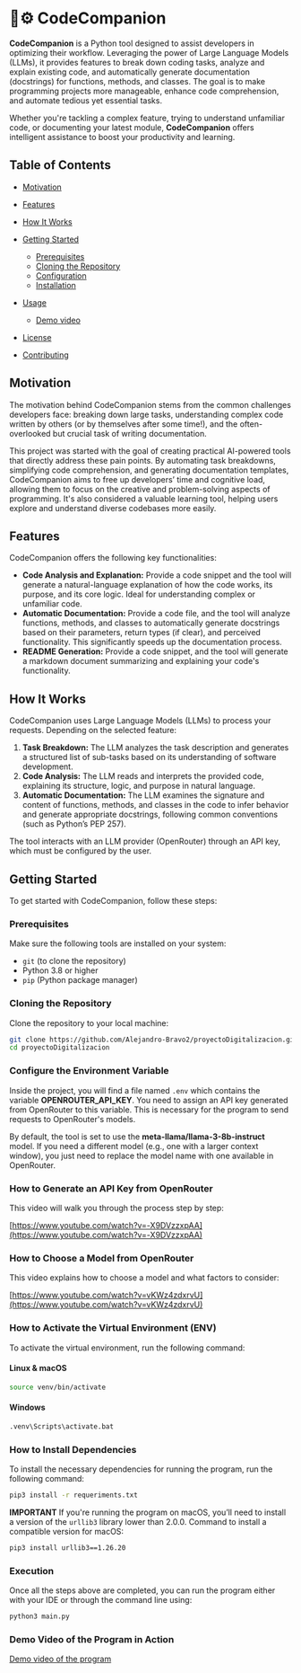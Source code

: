 # 🤖⚙️ CodeCompanion

**CodeCompanion** is a Python tool designed to assist developers in optimizing their workflow. Leveraging the power of Large Language Models (LLMs), it provides features to break down coding tasks, analyze and explain existing code, and automatically generate documentation (docstrings) for functions, methods, and classes. The goal is to make programming projects more manageable, enhance code comprehension, and automate tedious yet essential tasks.

Whether you're tackling a complex feature, trying to understand unfamiliar code, or documenting your latest module, **CodeCompanion** offers intelligent assistance to boost your productivity and learning.

## Table of Contents

* [Motivation](#motivation)
* [Features](#features)
* [How It Works](#how-it-works)
* [Getting Started](#getting-started)

  * [Prerequisites](#prerequisites)
  * [Cloning the Repository](#cloning-the-repository)
  * [Configuration](#Configure-the-Environment-Variable)
  * [Installation](#How-to-Install-Dependencies)
* [Usage](#Demo-Video-of-the-Program-in-Action)

  * [Demo video](#Demo-Video-of-the-Program-in-Action)
* [License](https://github.com/Alejandro-Bravo2/proyectoDigitalizacion/blob/main/LICENSE)
* [Contributing](https://github.com/Alejandro-Bravo2/proyectoDigitalizacion/blob/main/CONTRIBUTING.md)

## Motivation

The motivation behind CodeCompanion stems from the common challenges developers face: breaking down large tasks, understanding complex code written by others (or by themselves after some time!), and the often-overlooked but crucial task of writing documentation.

This project was started with the goal of creating practical AI-powered tools that directly address these pain points. By automating task breakdowns, simplifying code comprehension, and generating documentation templates, CodeCompanion aims to free up developers’ time and cognitive load, allowing them to focus on the creative and problem-solving aspects of programming. It's also considered a valuable learning tool, helping users explore and understand diverse codebases more easily.

## Features

CodeCompanion offers the following key functionalities:

* **Code Analysis and Explanation:** Provide a code snippet and the tool will generate a natural-language explanation of how the code works, its purpose, and its core logic. Ideal for understanding complex or unfamiliar code.
* **Automatic Documentation:** Provide a code file, and the tool will analyze functions, methods, and classes to automatically generate docstrings based on their parameters, return types (if clear), and perceived functionality. This significantly speeds up the documentation process.
* **README Generation:** Provide a code snippet, and the tool will generate a markdown document summarizing and explaining your code's functionality.

## How It Works

CodeCompanion uses Large Language Models (LLMs) to process your requests. Depending on the selected feature:

1. **Task Breakdown:** The LLM analyzes the task description and generates a structured list of sub-tasks based on its understanding of software development.
2. **Code Analysis:** The LLM reads and interprets the provided code, explaining its structure, logic, and purpose in natural language.
3. **Automatic Documentation:** The LLM examines the signature and content of functions, methods, and classes in the code to infer behavior and generate appropriate docstrings, following common conventions (such as Python’s PEP 257).

The tool interacts with an LLM provider (OpenRouter) through an API key, which must be configured by the user.

## Getting Started

To get started with CodeCompanion, follow these steps:

### Prerequisites

Make sure the following tools are installed on your system:

* `git` (to clone the repository)
* Python 3.8 or higher
* `pip` (Python package manager)

### Cloning the Repository

Clone the repository to your local machine:

```bash
git clone https://github.com/Alejandro-Bravo2/proyectoDigitalizacion.git
cd proyectoDigitalizacion
```

### Configure the Environment Variable

Inside the project, you will find a file named `.env` which contains the variable **OPENROUTER\_API\_KEY**. You need to assign an API key generated from OpenRouter to this variable. This is necessary for the program to send requests to OpenRouter's models.

By default, the tool is set to use the **meta-llama/llama-3-8b-instruct** model. If you need a different model (e.g., one with a larger context window), you just need to replace the model name with one available in OpenRouter.

### How to Generate an API Key from OpenRouter

This video will walk you through the process step by step:

[https://www.youtube.com/watch?v=-X9DVzzxpAA](https://www.youtube.com/watch?v=-X9DVzzxpAA)

### How to Choose a Model from OpenRouter

This video explains how to choose a model and what factors to consider:

[https://www.youtube.com/watch?v=vKWz4zdxrvU](https://www.youtube.com/watch?v=vKWz4zdxrvU)

### How to Activate the Virtual Environment (ENV)

To activate the virtual environment, run the following command:

#### Linux & macOS

```bash
source venv/bin/activate
```

#### Windows

```cmd
.venv\Scripts\activate.bat
```

### How to Install Dependencies

To install the necessary dependencies for running the program, run the following command:

```bash
pip3 install -r requeriments.txt
```

**IMPORTANT**
If you're running the program on macOS, you’ll need to install a version of the `urllib3` library lower than 2.0.0.
Command to install a compatible version for macOS:

```bash
pip3 install urllib3==1.26.20
```

### Execution

Once all the steps above are completed, you can run the program either with your IDE or through the command line using:

```bash
python3 main.py
```

### Demo Video of the Program in Action

[Demo video of the program](https://drive.google.com/file/d/1ci-XAUK8N_b22Rk7IEg9hNaVzkRXXqxn/view?usp=sharing)

